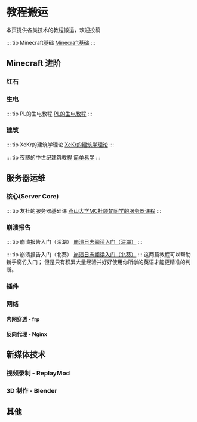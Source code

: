# 教程搬运

本页提供各类技术的教程搬运，欢迎投稿

::: tip Minecraft基础
[Minecraft基础](/guide/tutorial/basic)
:::

## Minecraft 进阶

### 红石

### 生电

::: tip PL的生电教程
[PL的生电教程](https://docs.qq.com/doc/DSHFZYXZBSmRJU09h)
:::

### 建筑

::: tip XeKr的建筑学理论
[XeKr的建筑学理论](https://space.bilibili.com/5930630/channel/seriesdetail?sid=233710)
:::

::: tip 夜寒的中世纪建筑教程
[简单易学](https://space.bilibili.com/2058406/channel/seriesdetail?sid=2333018)
:::

## 服务器运维

### 核心(Server Core)

::: tip 友社的服务器基础课
[燕山大学MC社顾梵同学的服务器课程](https://www.bilibili.com/video/BV1624y1M7b4)
:::

### 崩溃报告

::: tip 崩溃报告入门（深湖）
[崩溃日志阅读入门（深湖）](https://www.bilibili.com/read/cv9506774)
:::

::: tip 崩溃报告入门（北葵）
[崩溃日志阅读入门（北葵）](https://www.bilibili.com/read/readlist/rl336711)
:::
这两篇教程可以帮助新手腐竹入门；
但是只有积累大量经验并好好使用你所学的英语才能更精准的判断。

### 插件

### 网络

#### 内网穿透 - frp

#### 反向代理 - Nginx

## 新媒体技术

### 视频录制 - ReplayMod

### 3D 制作 - Blender

## 其他
